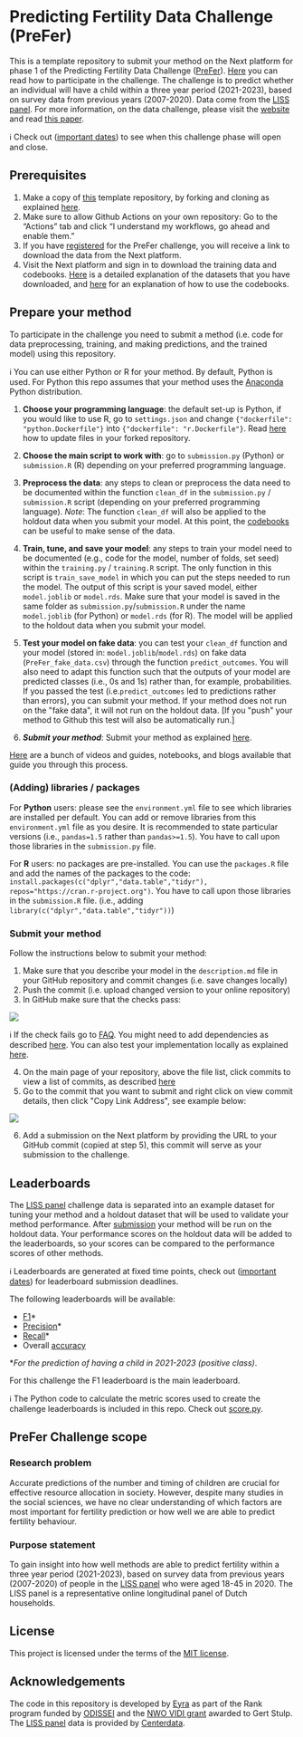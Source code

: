 # Predicting Fertility Data Challenge (PreFer)

This is a template repository to submit your method on the Next platform for phase 1 of the Predicting Fertility Data Challenge ([PreFer](https://preferdatachallenge.nl)). [Here](https://preferdatachallenge.nl/#how-to-participate) you can read how to participate in the challenge. The challenge is to predict whether an individual will have a child within a three year period (2021-2023), based on survey data from previous years (2007-2020). Data come from the [LISS panel](https://www.centerdata.nl/en/liss-panel). For more information, on the data challenge, please visit the [website](https://preferdatachallenge.nl) and read [this paper](https://arxiv.org/abs/2402.00705).

ℹ️ Check out ([important dates](https://preferdatachallenge.nl/#important-dates)) to see when this challenge phase will open and close.

## Prerequisites

1. Make a copy of [this](https://github.com/eyra/fertility-prediction-challenge) template repository, by forking and cloning as explained [here](https://github.com/eyra/fertility-prediction-challenge/wiki#how-to-fork-and-clone-this-repository).
2. Make sure to allow Github Actions on your own repository: Go to the “Actions” tab and click “I understand my workflows, go ahead and enable them.”
3. If you have [registered](https://preferdatachallenge.nl/details/overview/3application.html) for the PreFer challenge, you will receive a link to download the data from the Next platform.
4. Visit the Next platform and sign in to download the training data and codebooks. [Here](https://preferdatachallenge.nl/posts/posts/2024-03-20-prefer-datasets.html) is a detailed explanation of the datasets that you have downloaded, and [here](https://preferdatachallenge.nl/posts/posts/2024-03-21-prefer-codebooks.html) for an explanation of how to use the codebooks. 

## Prepare your method

To participate in the challenge you need to submit a method (i.e. code for data preprocessing, training, and making predictions, and the trained model) using this repository. 

ℹ️ You can use either Python or R for your method. By default, Python is used. For Python this repo assumes that your method uses the [Anaconda](https://docs.conda.io/projects/conda/en/stable/user-guide/install/index.html) Python distribution.

1. **Choose your programming language**: the default set-up is Python, if you would like to use R, go to ```settings.json``` and change ```{"dockerfile": "python.Dockerfile"}``` into ```{"dockerfile": "r.Dockerfile"}```. Read [here](https://github.com/eyra/fertility-prediction-challenge/wiki#how-to-update-files-in-your-forked-repository) how to update files in your forked repository. 

2. **Choose the main script to work with**: go to ```submission.py``` (Python) or ```submission.R``` (R) depending on your preferred programming language. 

3. **Preprocess the data**: any steps to clean or preprocess the data need to be documented within the function ```clean_df``` in the `submission.py` / `submission.R` script (depending on your preferred programming language). *Note*: The function ```clean_df``` will also be applied to the holdout data when you submit your model. At this point, the [codebooks](https://preferdatachallenge.nl/posts/posts/2024-03-21-prefer-codebooks.html) can be useful to make sense of the data.

4. **Train, tune, and save your model**: any steps to train your model need to be documented (e.g., code for the model, number of folds, set seed) within the  `training.py` / `training.R` script. The only function in this script is `train_save_model` in which you can put the steps needed to run the model. The output of this script is your saved model, either ```model.joblib``` or  ```model.rds```. Make sure that your model is saved in the same folder as `submission.py`/`submission.R` under the name `model.joblib` (for Python) or `model.rds` (for R). The model will be applied to the holdout data when you submit your model. 

5. **Test your model on fake data**: you can test your ```clean_df``` function and your model (stored in:  ```model.joblib```/```model.rds```) on fake data (`PreFer_fake_data.csv`) through the function ```predict_outcomes```. You will also need to adapt this function such that the outputs of your model are predicted classes (i.e., 0s and 1s) rather than, for example, probabilities. If you passed the test (i.e.```predict_outcomes``` led to predictions rather than errors), you can submit your method. If your method does not run on the "fake data", it will not run on the holdout data. [If you "push" your method to Github this test will also be automatically run.] 

6. ***Submit your method***: Submit your method as explained [here](https://github.com/eyra/fertility-prediction-challenge/tree/master#submit-your-method).
  
[Here](https://preferdatachallenge/posts) are a bunch of videos and guides, notebooks, and blogs available that guide you through this process. 

### (Adding) libraries / packages
For **Python** users: please see the ```environment.yml``` file to see which libraries are installed per default. You can add or remove libraries from this ```environment.yml``` file as you desire. It is recommended to state particular versions (i.e., `pandas=1.5` rather than `pandas>=1.5`). You have to call upon those libraries in the `submission.py` file.

For **R** users: no packages are pre-installed. You can use the ```packages.R``` file and add the names of the packages to the code: ```install.packages(c("dplyr","data.table","tidyr"), repos="https://cran.r-project.org")```. You have to call upon those libraries in the `submission.R` file. (i.e., adding ```library(c("dplyr","data.table","tidyr"))```)


### Submit your method

Follow the instructions below to submit your method:

1. Make sure that you describe your model in the `description.md` file in your GitHub repository and commit changes (i.e. save changes locally)
2. Push the commit (i.e. upload changed version to your online repository)
3. In GitHub make sure that the checks pass:

![](https://github.com/eyra/fertility-prediction-challenge/blob/master/images/Checks%20passed.png)

ℹ️ If the check fails go to [FAQ](https://github.com/eyra/fertility-prediction-challenge/wiki#frequently-asked-questions). You might need to add dependencies as described [here](https://github.com/eyra/fertility-prediction-challenge/wiki#how-to-add-dependencies). You can also test your implementation locally as explained [here](https://github.com/eyra/fertility-prediction-challenge/wiki#how-to-test-your-implementation).

4. On the main page of your repository, above the file list, click commits to view a list of commits, as described [here](https://docs.github.com/en/pull-requests/committing-changes-to-your-project/creating-and-editing-commits/about-commits#about-commit-branches-and-tag-labels)
5. Go to the commit that you want to submit and right click on view commit details, then click "Copy Link Address", see example below:

![](https://github.com/eyra/fertility-prediction-challenge/blob/master/images/Copy%20link%20to%20commit.png)

6. Add a submission on the Next platform by providing the URL to your GitHub commit (copied at step 5), this commit will serve as your submission to the challenge.

## Leaderboards

The [LISS panel](https://www.centerdata.nl/en/liss-panel) challenge data is separated into an example dataset for tuning your method and a holdout dataset that will be used to validate your method performance. After [submission](https://github.com/eyra/fertility-prediction-challenge/tree/master#how-to-submit-your-method) your method will be run on the holdout data. Your performance scores on the holdout data will be added to the leaderboards, so your scores can be compared to the performance scores of other methods.

ℹ️ Leaderboards are generated at fixed time points, check out ([important dates](https://preferdatachallenge.nl/#important-dates)) for leaderboard submission deadlines. 


The following leaderboards will be available:

- [F1](https://www.educative.io/answers/what-is-the-f1-score)\*
- [Precision](https://developers.google.com/machine-learning/crash-course/classification/precision-and-recall)\*
- [Recall](https://developers.google.com/machine-learning/crash-course/classification/precision-and-recall)\*
- Overall [accuracy](https://developers.google.com/machine-learning/crash-course/classification/accuracy)

\*_For the prediction of having a child in 2021-2023 (positive class)_.

For this challenge the F1 leaderboard is the main leaderboard.

ℹ️ The Python code to calculate the metric scores used to create the challenge leaderboards is included in this repo. Check out [score.py](https://github.com/eyra/fertility-prediction-challenge/blob/master/score.py).

## PreFer Challenge scope

### Research problem
Accurate predictions of the number and timing of children are crucial for effective resource allocation in society. However, despite many studies in the social sciences, we have no clear understanding of which factors are most important for fertility prediction or how well we are able to predict fertility behaviour.

### Purpose statement
To gain insight into how well methods are able to predict fertility within a three year period (2021-2023), based on survey data from previous years (2007-2020) of people in the [LISS panel](https://www.centerdata.nl/en/liss-panel) who were aged 18-45 in 2020. The LISS panel is a representative online longitudinal panel of Dutch households.

## License

This project is licensed under the terms of the [MIT license](https://github.com/eyra/fertility-prediction-challenge/blob/master/LICENSE).

## Acknowledgements

The code in this repository is developed by [Eyra](https://eyra.co/) as part of the Rank program funded by [ODISSEI](https://odissei-data.nl/en/) and the [NWO VIDI grant](https://www.rug.nl/gmw/news/210714-vidi-gert-stulp?lang=en) awarded to Gert Stulp. The [LISS panel](https://www.centerdata.nl/en/liss-panel) data is provided by [Centerdata](https://www.centerdata.nl/).
